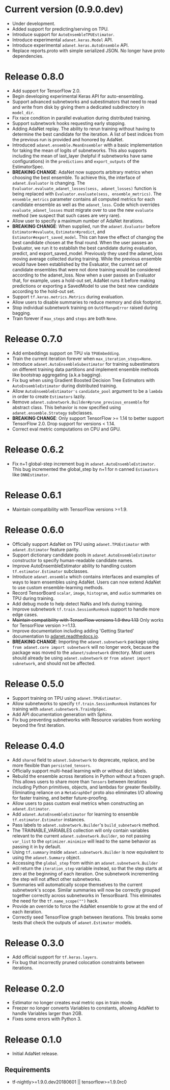 <!-- Copyright 2018 The AdaNet Authors. All Rights Reserved.

Licensed under the Apache License, Version 2.0 (the "License");
you may not use this file except in compliance with the License.
You may obtain a copy of the License at

    http://www.apache.org/licenses/LICENSE-2.0

Unless required by applicable law or agreed to in writing, software
distributed under the License is distributed on an "AS IS" BASIS,
WITHOUT WARRANTIES OR CONDITIONS OF ANY KIND, either express or implied.
See the License for the specific language governing permissions and
limitations under the License.
==============================================================================-->

# Current version (0.9.0.dev)
 * Under development.
 * Added support for predicting/serving on TPU.
 * Introduce support for `AutoEnsembleTPUEstimator`.
 * Introduce experimental `adanet.keras.Model` API.
 * Introduce experimental `adanet.keras.AutoEnsemble` API.
 * Replace reports.proto with simple serialized JSON. No longer have proto dependencies.
# Release 0.8.0
 * Add support for TensorFlow 2.0.
 * Begin developing experimental Keras API for auto-ensembling.
 * Support advanced subnetworks and subestimators that need to read and write from disk by giving them a dedicated subdirectory in `model_dir`.
 * Fix race condition in parallel evaluation during distributed training.
 * Support subnetwork hooks requesting early stopping.
 * Adding AdaNet replay. The ability to rerun training without having to determine the best candidate for the iteration. A list of best indices from the previous run is provided and honored by AdaNet.
 * Introduced `adanet.ensemble.MeanEnsembler` with a basic implementation for taking the mean of logits of subnetworks. This also supports including the mean of last_layer (helpful if subnetworks have same configurations) in the `predictions` and `export_outputs` of the EstimatorSpec.
 * **BREAKING CHANGE**: AdaNet now supports arbitrary metrics when choosing the best ensemble. To achieve this, the interface of `adanet.Evaluator` is changing. The `Evaluator.evaluate_adanet_losses(sess, adanet_losses)` function is being replaced with `Evaluator.evaluate(sess, ensemble_metrics)`. The `ensemble_metrics` parameter contains all computed metrics for each candidate ensemble as well as the `adanet_loss`. Code which overrides `evaluate_adanet_losses` must migrate over to use the new `evaluate` method (we suspect that such cases are very rare).
 * Allow user to specify a maximum number of AdaNet iterations.
 * **BREAKING CHANGE**: When supplied, run the `adanet.Evaluator` before `Estimator#evaluate`, `Estimator#predict`, and `Estimator#export_saved_model`. This can have the effect of changing the best candidate chosen at the final round. When the user passes an Evaluator, we run it to establish the best candidate during evaluation, predict, and export_saved_model. Previously they used the adanet_loss moving average collected during training. While the previous ensemble would have been established by the Evaluator, the current set of candidate ensembles that were not done training would be considered according to the adanet_loss. Now when a user passes an Evaluator that, for example, uses a hold-out set, AdaNet runs it before making predictions or exporting a SavedModel to use the best new candidate according to the hold-out set.
 * Support `tf.keras.metrics.Metrics` during evaluation.
 * Allow users to disable summaries to reduce memory and disk footprint.
 * Stop individual subnetwork training on `OutOfRangeError` raised during bagging.
 * Train forever if `max_steps` and `steps` are both `None`.

# Release 0.7.0
 * Add embeddings support on TPU via `TPUEmbedding`.
 * Train the current iteration forever when `max_iteration_steps=None`.
 * Introduce `adanet.AutoEnsembleSubestimator` for training subestimators on different training data partitions and implement ensemble methods like bootstrap aggregating (a.k.a bagging).
 * Fix bug when using Gradient Boosted Decision Tree Estimators with `AutoEnsembleEstimator` during distributed training.
 * Allow `AutoEnsembleEstimator's` `candidate_pool` argument to be a `lambda` in order to create `Estimators` lazily.
 * Remove `adanet.subnetwork.Builder#prune_previous_ensemble` for abstract class. This behavior is now specified using `adanet.ensemble.Strategy` subclasses.
 * **BREAKING CHANGE**: Only support TensorFlow >= 1.14 to better support TensorFlow 2.0. Drop support for versions < 1.14.
 * Correct eval metric computations on CPU and GPU.

# Release 0.6.2
 * Fix n+1 global-step increment bug in `adanet.AutoEnsembleEstimator`. This bug incremented the global_step by n+1 for n canned `Estimators` like `DNNEstimator`.

# Release 0.6.1
 * Maintain compatibility with TensorFlow versions >=1.9.

# Release 0.6.0
 * Officially support AdaNet on TPU using `adanet.TPUEstimator` with `adanet.Estimator` feature parity.
 * Support dictionary candidate pools in `adanet.AutoEnsembleEstimator` constructor to specify human-readable candidate names.
 * Improve AutoEnsembleEstimator ability to handling custom `tf.estimator.Estimator` subclasses.
 * Introduce `adanet.ensemble` which contains interfaces and examples of ways to learn ensembles using AdaNet. Users can now extend AdaNet to use custom ensemble-learning methods.
 * Record TensorBoard `scalar`, `image`, `histogram`, and `audio` summaries on TPU during training.
 * Add debug mode to help detect NaNs and Infs during training.
 * Improve subnetwork `tf.train.SessionRunHook` support to handle more edge cases.
 * ~~Maintain compatibility with TensorFlow versions 1.9 thru 1.13~~ Only works for TensorFlow version >=1.13.
 * Improve documentation including adding 'Getting Started' documentation to [adanet.readthedocs.io](http://adanet.readthedocs.io).
 * **BREAKING CHANGE**: Importing the `adanet.subnetwork` package using `from adanet.core import subnetwork` will no longer work, because the package was moved to the `adanet/subnetwork` directory. Most users should already be using `adanet.subnetwork` or `from adanet import subnetwork`, and should not be affected.

# Release 0.5.0
 * Support training on TPU using `adanet.TPUEstimator`.
 * Allow subnetworks to specify `tf.train.SessionRunHook` instances for training with `adanet.subnetwork.TrainOpSpec`.
 * Add API documentation generation with Sphinx.
 * Fix bug preventing subnetworks with Resource variables from working beyond the first iteration.

# Release 0.4.0
 * Add `shared` field to `adanet.Subnetwork` to deprecate, replace, and be more flexible than `persisted_tensors`.
 * Officially support multi-head learning with or without dict labels.
 * Rebuild the ensemble across iterations in Python without a frozen graph. This allows users to share more than `Tensors` between iterations including Python primitives, objects, and lambdas for greater flexibility. Eliminating reliance on a `MetaGraphDef` proto also eliminates I/O allowing for faster training, and better future-proofing.
 * Allow users to pass custom eval metrics when constructing an `adanet.Estimator`.
 * Add `adanet.AutoEnsembleEstimator` for learning to ensemble `tf.estimator.Estimator` instances.
 * Pass labels to `adanet.subnetwork.Builder`'s `build_subnetwork` method.
 * The TRAINABLE_VARIABLES collection will only contain variables relevant to the current `adanet.subnetwork.Builder`, so not passing `var_list` to the `optimizer.minimize` will lead to the same behavior as passing it in by default.
 * Using `tf.summary` inside `adanet.subnetwork.Builder` is now equivalent to using the `adanet.Summary` object.
 * Accessing the `global_step` from within an `adanet.subnetwork.Builder` will return the `iteration_step` variable instead, so that the step starts at zero at the beginning of each iteration. One subnetwork incrementing the step will not affect other subnetworks.
 * Summaries will automatically scope themselves to the current subnetwork's scope. Similar summaries will now be correctly grouped together correctly across subnetworks in TensorBoard. This eliminates the need for the `tf.name_scope("")` hack.
 * Provide an override to force the AdaNet ensemble to grow at the end of each iteration.
 * Correctly seed TensorFlow graph between iterations. This breaks some tests that check the outputs of `adanet.Estimator` models.

# Release 0.3.0
 * Add official support for `tf.keras.layers`.
 * Fix bug that incorrectly pruned colocation constraints between iterations.

# Release 0.2.0
 * Estimator no longer creates eval metric ops in train mode.
 * Freezer no longer converts Variables to constants, allowing AdaNet to handle Variables larger than 2GB.
 * Fixes some errors with Python 3.

# Release 0.1.0
 * Initial AdaNet release.

## Requirements
 * tf-nightly>=1.9.0.dev20180601 || tensorflow>=1.9.0rc0
